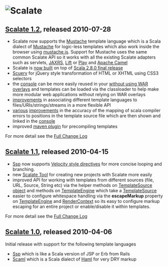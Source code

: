 ![Scalate][logo]
===============================

[Scalate 1.2](http://scalate.fusesource.org/blog/releases/2010/07/release-1-2.html), released 2010-07-28
----

* Scalate now supports the [Mustache](http://scalate.fusesource.org/documentation/mustache.html) template language which is a Scala dialect of [Mustache](http://mustache.github.com/) for logic-less templates which also work inside the browser using [mustache.js](http://github.com/janl/mustache.js). Support for Mustache uses the same common Scalate API so it works with all the existing Scalate adapters such as servlets, [JAXRS](http://scalate.fusesource.org/documentation/jog.html), [Lift](http://scalate.fusesource.org/documentation/lift.html) or [Play](http://github.com/pk11/play-scalate) and [Apache Camel](http://camel.apache.org/scalate.html)
* Scalate is [now built](http://scalate.assembla.com/spaces/scalate/tickets/70) on top of [Scala 2.8.0 final release](http://www.scala-lang.org/node/7009) 
* [Scuery](http://scalate.fusesource.org/documentation/scuery.html) for jQuery style transformation of HTML or XHTML using CSS3 selectors
* the [console](http://scalate.fusesource.org/documentation/console.html) can be more easily reused in your [without using WAR overlays](http://scalate.assembla.com/spaces/scalate/tickets/105) and templates can be loaded via the classloader to help make more modular web applications without relying on WAR overlays
* [improvements](http://scalate.assembla.com/spaces/scalate/tickets/94) in associating different template languages to files/URIs/strings/streams in a more flexible API
* [various](http://scalate.assembla.com/spaces/scalate/tickets/108) [improvements](http://scalate.assembla.com/spaces/scalate/tickets/109) in the accuracy of the mapping of scala compiler errors to positions in the template source file which are then shown and linked in the [console](http://scalate.fusesource.org/documentation/console.html)
* improved [maven plugin](http://scalate.fusesource.org/documentation/user-guide.html#precompiling_templates) for precompiling templates

For more detail see the [Full Change Log](http://scalate.assembla.com/spaces/scalate/milestones/191841-1-2)


[Scalate 1.1](http://scalate.fusesource.org/blog/releases/2010/04/release-1-1.html), released 2010-04-15
----

* [Ssp](http://scalate.fusesource.org/documentation/ssp-reference.html#syntax) now supports [Velocity style directives](http://scalate.fusesource.org/documentation/ssp-reference.html#velocity_style_directives) for more concise looping and branching.
* new [Scalate Tool](http://scalate.fusesource.org/documentation/tool.html) for creating new projects with Scalate more easily
* improved API for working with templates from different sources (file, URL, Source, String etc) via the helper methods on [TemplateSource object](http://scalate.fusesource.org/maven/{project_snapshot_version:}/scalate-core/scaladocs/org/fusesource/scalate/TemplateSource$.html) and methods on [TemplateEngine](http://scalate.fusesource.org/maven/{project_snapshot_version:}/scalate-core/scaladocs/org/fusesource/scalate/TemplateEngine.html) which take a [TemplateSource](http://scalate.fusesource.org/maven/{project_snapshot_version:}/scalate-core/scaladocs/org/fusesource/scalate/TemplateSource.html)
* easier to configure whitespace handling via the **escapeMarkup** property on [TemplateEngine](http://scalate.fusesource.org/maven/{project_snapshot_version:}/scalate-core/scaladocs/org/fusesource/scalate/TemplateEngine.html) and [RenderContext](http://scalate.fusesource.org/maven/{project_snapshot_version:}/scalate-core/scaladocs/org/fusesource/scalate/RenderContext.html) so its easy to configure markup escaping for an entire project or enable/disable it within templates.

For more detail see the [Full Change Log](http://scalate.assembla.com/spaces/scalate/milestones/191837-1-1)


[Scalate 1.0](http://scalate.fusesource.org/blog/releases/2010/04/release-1-0.html), released 2010-04-06
----

Initial release with support for the following template languages

* [Ssp](http://scalate.fusesource.org/documentation/ssp-reference.html#syntax) which is like a Scala version of JSP or Erb from Rails 
* [Scaml](http://scalate.fusesource.org/documentation/scaml-reference.html) which is a Scala dialect of [Haml](http://haml-lang.com/) for very DRY markup

[logo]: http://scalate.fusesource.org/images/project-logo.png "Scalate"